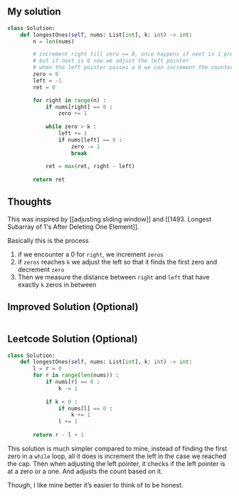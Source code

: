 ## My solution

```python
class Solution:
    def longestOnes(self, nums: List[int], k: int) -> int:
        n = len(nums)

        # increment right till zero == 0, once happens if next is 1 proceed 
        # but if next is 0 now we adjust the left pointer
        # when the left pointer passes a 0 we can increment the counter 
        zero = 0
        left = -1
        ret = 0

        for right in range(n) :
            if nums[right] == 0 :
                zero += 1
            
            while zero > k :
                left += 1
                if nums[left] == 0 :
                    zero -= 1
                    break
            
            ret = max(ret, right - left)
        
        return ret
```

## Thoughts

This was inspired by [[adjusting sliding window]] and [[1493. Longest Subarray of 1's After Deleting One Element]].

Basically this is the process

1. if we encounter a 0 for `right`, we increment `zeros`
2. if `zeros` reaches `k` we adjust the left so that it finds the first zero and decrement `zero`
3. Then we measure the distance between `right` and `left` that have exactly `k` zeros in between
## Improved Solution (Optional)

```python

```

## Leetcode Solution (Optional)

```python
class Solution:
    def longestOnes(self, nums: List[int], k: int) -> int:
        l = r = 0
        for r in range(len(nums)) :
            if nums[r] == 0 :
                k -= 1
            
            if k < 0 :
                if nums[l] == 0 :
                    k += 1
                l += 1
        
        return r - l + 1
```

This solution is much simpler compared to mine, instead of finding the first zero in a `while` loop, all it does is increment the left in the case we reached the cap. 
Then when adjusting the left pointer, it checks if the left pointer is at a zero or a one. 
And adjusts the count based on it.

Though, I like mine better it’s easier to think of to be honest.